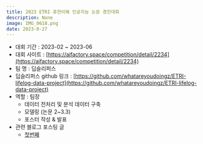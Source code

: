 ```yaml
---
title: 2023 ETRI 휴먼이해 인공지능 논문 경진대회
description: None
image: IMG_0618.png
date: 2023-0-27
---
```

- 대회 기간 : 2023-02 ~ 2023-06
- 대회 사이트 : [https://aifactory.space/competition/detail/2234](https://aifactory.space/competition/detail/2234)
- 팀 명 : 딥슬리퍼스 
- 딥슬리퍼스 github 링크 : [https://github.com/whatareyoudoingz/ETRI-lifelog-data-project](https://github.com/whatareyoudoingz/ETRI-lifelog-data-project)
- 역할 : 팀장
    - 데이터 전처리 및 분석 데이터 구축
    - 모델링 (논문 2~3.3)
    - 포스터 작성 & 발표
- 관련 블로그 포스팅 글
    - [첫번째](https://whatareyoudoingz.github.io/blog/fourteenth)
    